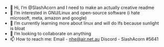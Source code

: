 - 👋 Hi, I’m @SlashAcorn and I need to make an actually creative readme
- 👀 I’m interested in GNU/Linux and open-source software (i hate microsoft, meta, amazon and google)
- 🌱 I’m currently learning more about linux and will do lfs because sunlight is bloat
- 💞️ I’m looking to collaborate on anything 
- 📫 How to reach me:
Email - nhe@air.net.au
Discord - SlashAcorn #5641


<!---
SlashAcorn/SlashAcorn is a ✨ special ✨ repository because its `README.md` (this file) appears on your GitHub profile.
You can click the Preview link to take a look at your changes.
--->
